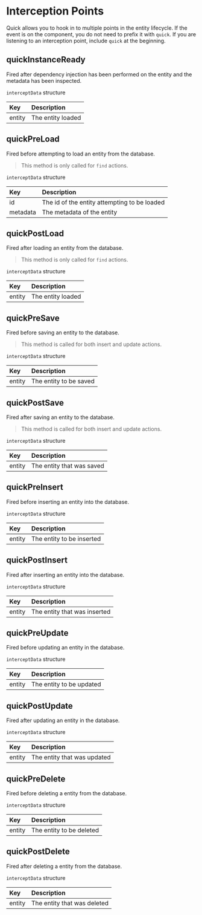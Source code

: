 # Interception Points

Quick allows you to hook in to multiple points in the entity lifecycle. If the
event is on the component, you do not need to prefix it with `quick`. If you are
listening to an interception point, include `quick` at the beginning.

## quickInstanceReady

Fired after dependency injection has been performed on the entity
and the metadata has been inspected.

`interceptData` structure

| Key    | Description       |
| :----- | :---------------- |
| entity | The entity loaded |

## quickPreLoad

Fired before attempting to load an entity from the database.

> This method is only called for `find` actions.

`interceptData` structure

| Key      | Description                                  |
| :------- | :------------------------------------------- |
| id       | The id of the entity attempting to be loaded |
| metadata | The metadata of the entity                   |

## quickPostLoad

Fired after loading an entity from the database.

> This method is only called for `find` actions.

`interceptData` structure

| Key    | Description       |
| :----- | :---------------- |
| entity | The entity loaded |

## quickPreSave

Fired before saving an entity to the database.

> This method is called for both insert and update actions.

`interceptData` structure

| Key    | Description            |
| :----- | :--------------------- |
| entity | The entity to be saved |

## quickPostSave

Fired after saving an entity to the database.

> This method is called for both insert and update actions.

`interceptData` structure

| Key    | Description               |
| :----- | :------------------------ |
| entity | The entity that was saved |

## quickPreInsert

Fired before inserting an entity into the database.

`interceptData` structure

| Key    | Description               |
| :----- | :------------------------ |
| entity | The entity to be inserted |

## quickPostInsert

Fired after inserting an entity into the database.

`interceptData` structure

| Key    | Description                  |
| :----- | :--------------------------- |
| entity | The entity that was inserted |

## quickPreUpdate

Fired before updating an entity in the database.

`interceptData` structure

| Key    | Description              |
| :----- | :----------------------- |
| entity | The entity to be updated |

## quickPostUpdate

Fired after updating an entity in the database.

`interceptData` structure

| Key    | Description                 |
| :----- | :-------------------------- |
| entity | The entity that was updated |

## quickPreDelete

Fired before deleting a entity from the database.

`interceptData` structure

| Key    | Description              |
| :----- | :----------------------- |
| entity | The entity to be deleted |

## quickPostDelete

Fired after deleting a entity from the database.

`interceptData` structure

| Key    | Description                 |
| :----- | :-------------------------- |
| entity | The entity that was deleted |
